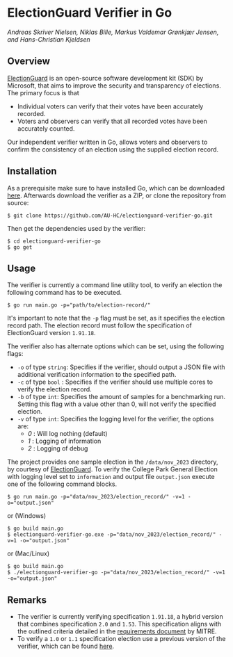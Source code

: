 # ElectionGuard Verifier in Go
*Andreas Skriver Nielsen, Niklas Bille, Markus Valdemar Grønkjær Jensen, and Hans-Christian Kjeldsen*

## Overview
[ElectionGuard](https://github.com/microsoft/electionguard) is an open-source software development kit (SDK) by Microsoft,
that aims to improve the security and transparency of elections. The primary focus is that

- Individual voters can verify that their votes have been accurately recorded.
- Voters and observers can verify that all recorded votes have been accurately counted.

Our independent verifier written in Go, allows voters and observers to confirm the consistency of an election using the supplied election record.

## Installation
As a prerequisite make sure to have installed Go, which can be downloaded [here](https://go.dev/doc/install). Afterwards download the verifier as a ZIP, or clone the repository from source:
```
$ git clone https://github.com/AU-HC/electionguard-verifier-go.git 
```
Then get the dependencies used by the verifier:
```
$ cd electionguard-verifier-go
$ go get
```

## Usage
The verifier is currently a command line utility tool, to verify an election the following command has to be executed.
```
$ go run main.go -p="path/to/election-record/"
```
It's important to note that the `-p` flag must be set, as it specifies the election record path. The election record
must follow the specification of ElectionGuard version `1.91.18`.

The verifier also has alternate options which can be set, using the following flags:
- `-o` of type `string`: Specifies if the verifier, should output a JSON file with additional verification information to the specified path.
- `-c` of type `bool` : Specifies if the verifier should use multiple cores to verify the election record.
- `-b` of type `int`: Specifies the amount of samples for a benchmarking run. Setting this flag with a value other than 0, will not verify the specified election.
- `-v` of type `int`: Specifies the logging level for the verifier, the options are:
    - *0* : Will log nothing (default)
    - *1* : Logging of information
    - *2* : Logging of debug

The project provides one sample election in the `/data/nov_2023` directory, by courtesy of [ElectionGuard](https://www.electionguard.vote/elections/College_Park_Maryland_2023/). 
To verify the College Park General Election with logging level set to `information` and output file `output.json` execute one of the following command blocks.
```
$ go run main.go -p="data/nov_2023/election_record/" -v=1 -o="output.json" 
```
or (Windows)
```
$ go build main.go
$ electionguard-verifier-go.exe -p="data/nov_2023/election_record/" -v=1 -o="output.json" 
```
or (Mac/Linux)
```
$ go build main.go
$ ./electionguard-verifier-go -p="data/nov_2023/election_record/" -v=1 -o="output.json" 
```

## Remarks
- The verifier is currently verifying specification `1.91.18`, a hybrid version that combines specification `2.0` and `1.53`. This specification aligns with the outlined criteria detailed in the [requirements document](https://www.electionguard.vote/images/MITRE-EG-CP-requirements.pdf) by MITRE.
- To verify a `1.0` or `1.1` specification election use a previous version of the verifier, which can be found [here](https://github.com/AU-HC/electionguard-verifier-go/tree/main/version/1.1).